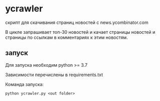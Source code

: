 # ycrawler

скрипт для скачивания страниц новостей с news.ycombinator.com

В цикле запрашивает топ-30 новостей и качает страницы новостей и страницы по ссылкам в комментариях к этим новостям.


## запуск

Для запуска необходим python >= 3.7

Зависимости перечислены в requirements.txt

Команда запуска:

`python ycrawler.py <out folder>`
